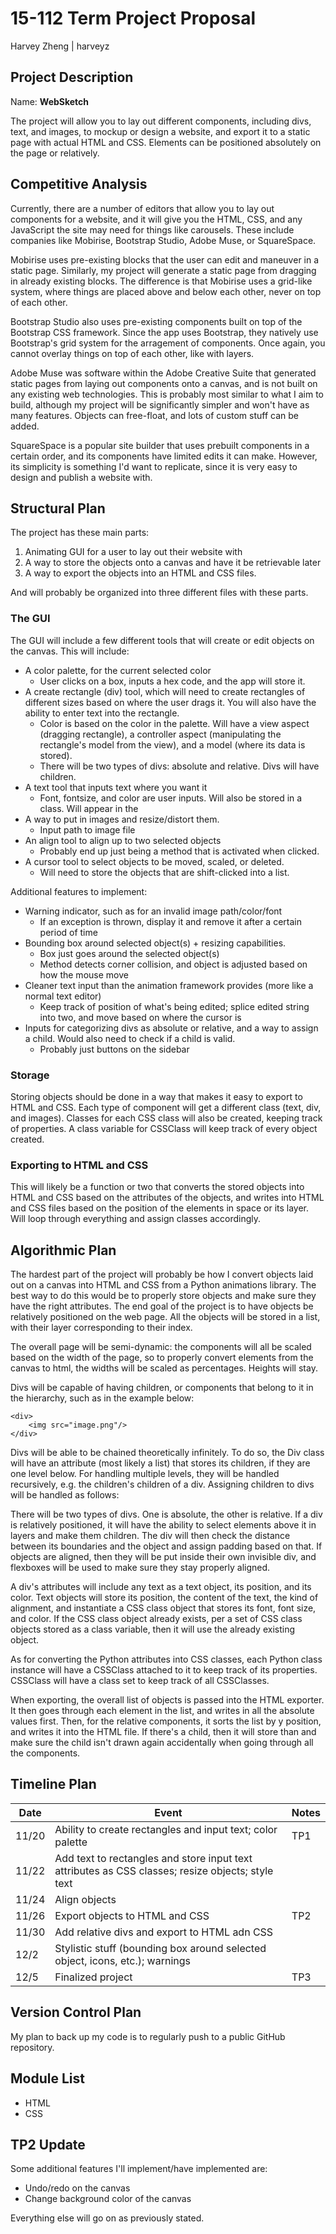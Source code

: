 # 15-112 Term Project Proposal
Harvey Zheng | harveyz

## Project Description

Name: **WebSketch**

The project will allow you to lay out different components, including divs, text, and images, to mockup or design a website, and export it to a static page with actual HTML and CSS. Elements can be positioned absolutely on the page or relatively.

## Competitive Analysis
Currently, there are a number of editors that allow you to lay out components for a website, and it will give you the HTML, CSS, and any JavaScript the site may need for things like carousels. These include companies like Mobirise, Bootstrap Studio, Adobe Muse, or SquareSpace.

Mobirise uses pre-existing blocks that the user can edit and maneuver in a static page. Similarly, my project will generate a static page from dragging in already existing blocks. The difference is that Mobirise uses a grid-like system, where things are placed above and below each other, never on top of each other.

Bootstrap Studio also uses pre-existing components built on top of the Bootstrap CSS framework. Since the app uses Bootstrap, they natively use Bootstrap's grid system for the arragement of components. Once again, you cannot overlay things on top of each other, like with layers.

Adobe Muse was software within the Adobe Creative Suite that generated static pages from laying out components onto a canvas, and is not built on any existing web technologies. This is probably most similar to what I aim to build, although my project will be significantly simpler and won't have as many features. Objects can free-float, and lots of custom stuff can be added.

SquareSpace is a popular site builder that uses prebuilt components in a certain order, and its components have limited edits it can make. However, its simplicity is something I'd want to replicate, since it is very easy to design and publish a website with.


## Structural Plan
The project has these main parts: 
1. Animating GUI for a user to lay out their website with
2. A way to store the objects onto a canvas and have it be retrievable later
3. A way to export the objects into an HTML and CSS files.

And will probably be organized into three different files with these parts.

### The GUI
The GUI will include a few different tools that will create or edit objects on the canvas. This will include:
* A color palette, for the current selected color
  * User clicks on a box, inputs a hex code, and the app will store it.
* A create rectangle (div) tool, which will need to create rectangles of different sizes based on where the user drags it. You will also have the ability to enter text into the rectangle.
  * Color is based on the color in the palette. Will have a view aspect (dragging rectangle), a controller aspect (manipulating the rectangle's model from the view), and a model (where its data is stored).
  * There will be two types of divs: absolute and relative. Divs will have children.
* A text tool that inputs text where you want it
  * Font, fontsize, and color are user inputs. Will also be stored in a class. Will appear in the 
* A way to put in images and resize/distort them.
  * Input path to image file
* An align tool to align up to two selected objects
  * Probably end up just being a method that is activated when clicked.
* A cursor tool to select objects to be moved, scaled, or deleted.
  * Will need to store the objects that are shift-clicked into a list.

Additional features to implement:
* Warning indicator, such as for an invalid image path/color/font
  * If an exception is thrown, display it and remove it after a certain period of time
* Bounding box around selected object(s) + resizing capabilities.
  * Box just goes around the selected object(s)
  * Method detects corner collision, and object is adjusted based on how the mouse move
* Cleaner text input than the animation framework provides (more like a normal text editor)
  * Keep track of position of what's being edited; splice edited string into two, and move based on where the cursor is
* Inputs for categorizing divs as absolute or relative, and a way to assign a child. Would also need to check if a child is valid.
  * Probably just buttons on the sidebar
  
### Storage
Storing objects should be done in a way that makes it easy to export to HTML and CSS. Each type of component will get a different class (text, div, and images). Classes for each CSS class will also be created, keeping track of properties. A class variable for CSSClass will keep track of every object created.

### Exporting to HTML and CSS
This will likely be a function or two that converts the stored objects into HTML and CSS based on the attributes of the objects, and writes into HTML and CSS files based on the position of the elements in space or its layer. Will loop through everything and assign classes accordingly.

## Algorithmic Plan
The hardest part of the project will probably be how I convert objects laid out on a canvas into HTML and CSS from a Python animations library. The best way to do this would be to properly store objects and make sure they have the right attributes. The end goal of the project is to have objects be relatively positioned on the web page. All the objects will be stored in a list, with their layer corresponding to their index.

The overall page will be semi-dynamic: the components will all be scaled based on the width of the page, so to properly convert elements from the canvas to html, the widths will be scaled as percentages. Heights will stay.

Divs will be capable of having children, or components that belong to it in the hierarchy, such as in the example below:
```
<div>
    <img src="image.png"/>
</div>
```
Divs will be able to be chained theoretically infinitely. To do so, the Div class will have an attribute (most likely a list) that stores its children, if they are one level below. For handling multiple levels, they will be handled recursively, e.g. the children's children of a div. Assigning children to divs will be handled as follows: 

There will be two types of divs. One is absolute, the other is relative. If a div is relatively positioned, it will have the ability to select elements above it in layers and make them children. The div will then check the distance between its boundaries and the object and assign padding based on that. If objects are aligned, then they will be put inside their own invisible div, and flexboxes will be used to make sure they stay properly aligned.

A div's attributes will include any text as a text object, its position, and its color. Text objects will store its position, the content of the text, the kind of alignment, and instantiate a CSS class object that stores its font, font size, and color. If the CSS class object already exists, per a set of CSS class objects stored as a class variable, then it will use the already existing object.

As for converting the Python attributes into CSS classes, each Python class instance will have a CSSClass attached to it to keep track of its properties. CSSClass will have a class set to keep track of all CSSClasses.

When exporting, the overall list of objects is passed into the HTML exporter. It then goes through each element in the list, and writes in all the absolute values first. Then, for the relative components, it sorts the list by y position, and writes it into the HTML file. If there's a child, then it will store than and make sure the child isn't drawn again accidentally when going through all the components. 

## Timeline Plan
| Date  | Event | Notes |
| ----  | ----- | --- |
| 11/20 | Ability to create rectangles and input text; color palette | TP1
| 11/22 | Add text to rectangles and store input text attributes as CSS classes; resize objects; style text|
| 11/24 | Align objects |
| 11/26 | Export objects to HTML and CSS | TP2 |
| 11/30 | Add relative divs and export to HTML adn CSS |
| 12/2  | Stylistic stuff (bounding box around selected object, icons, etc.); warnings |
| 12/5  | Finalized project | TP3

## Version Control Plan
My plan to back up my code is to regularly push to a public GitHub repository.

## Module List
* HTML
* CSS

## TP2 Update

Some additional features I'll implement/have implemented are:
* Undo/redo on the canvas
* Change background color of the canvas

Everything else will go on as previously stated.